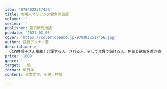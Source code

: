 ```yaml
---
isbn: '9784022517456'
title: 老婦人マリアンヌ鈴木の部屋
volume: ''
series: ''
publisher: 朝日新聞出版
pubdate: '2021-02-05'
cover: 'https://cover.openbd.jp/9784022517456.jpg'
author: 荻野アンナ／著
description: >-
  〇酒井順子さん推薦！介護する人、される人、そして介護で儲ける人。色気と欲気を惹き寄せるマリアンヌ鈴木の部屋は、何てカラフル！　こんな風に老いてみたい。◯作家でフランス学研究者の著者にとって、パートナーと父母の介護と最期を看取り、自らは大腸がんとうつ病の25年だった。ようやく辿り着いた快活で人間味たっぷりの「老活小説」。ダメ男や老いの入り口にたつ人びとのどこか陽気な連作短編集。◯昔も今も人はせつなく老いていく。横浜山手の洋館に住む老婦人は青い部屋のベッドに横たわるが、ときにフランス小話も語る。離婚・退職ののちにモエはヘルパー資格を取り、突然の宝石熱にとりつかれてネットオークションにはまっている。やり手の実業家のトチ中野は介護事業所「スマイル光」からモエをマリアンヌ鈴木宅に派遣した。トチの連れ合いで甲斐性なしのリチャードや美にこだわって整形を繰り返す大道芸人のミッキーなど、老婦人の仲間はひと癖あってみな愉快だ。トチ中野は地域包括支援センターでの人脈を通じて、シニア婚活パーティ「ひなげし会」を開催してひと儲けを企んでいる。老婦人はここで若き日の意外な過去に出会うが……。◯目次第一話　老婦人マリアンヌ鈴木の部屋第二話　雲根第三話　河童とマサイ第四話　薔薇の動物園最終話　マリアンヌ修復研究所
price: '1600'
genre: ''
target: 一般
format: 単行本
content: 日本文学、小説・物語

---
```

